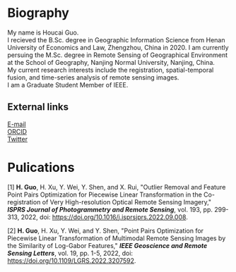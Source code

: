 # Biography
  My name is Houcai Guo.  
  I recieved the B.Sc. degree in Geographic Information Science from Henan University of Economics and Law, Zhengzhou, China in 2020. I am currently persuing the M.Sc. degree in Remote Sensing of Geographical Environment at the School of Geography, Nanjing Normal University, Nanjing, China.  
  My current research interests include the registration, spatial-temporal fusion, and time-series analysis of remote sensing images.  
  I am a Graduate Student Member of IEEE.  
## External links  
  [E-mail](mailto:guohoucai@nnu.edu.cn)  
  [ORCID](https://orcid.org/0000-0001-8275-5316)  
  [Twitter](https://twitter.com/naivechild_ghc)  
# Pulications  
[1] **H. Guo**, H. Xu, Y. Wei, Y. Shen, and X. Rui, "Outlier Removal and Feature Point Pairs Optimization for Piecewise Linear Transformation in the Co-registration of Very High-resolution Optical Remote Sensing Imagery," ***ISPRS Journal of Photogrammetry and Remote Sensing***, vol. 193, pp. 299-313, 2022, doi: https://doi.org/10.1016/j.isprsjprs.2022.09.008.  

[2] **H. Guo**, H. Xu, Y. Wei, and Y. Shen, "Point Pairs Optimization for Piecewise Linear Transformation of Multimodal Remote Sensing Images by the Similarity of Log-Gabor Features," ***IEEE Geoscience and Remote Sensing Letters***, vol. 19, pp. 1-5, 2022, doi: https://doi.org/10.1109/LGRS.2022.3207592.  





